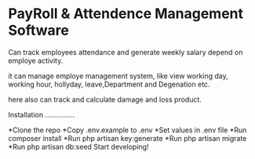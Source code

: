 # PayRoll & Attendence Management Software

Can track employees attendance and generate weekly salary depend on employe activity.

it can manage employe management system, like view working day, working hour, hollyday, leave,Department and Degenation etc.

here also can track and calculate damage and loss product.

Installation
...............

*Clone the repo
*Copy .env.example to .env
*Set values in .env file
*Run composer install
*Run php artisan key:generate
*Run php artisan migrate
*Run php artisan db:seed
Start developing!
